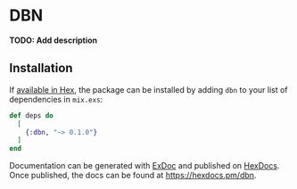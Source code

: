 # DBN

**TODO: Add description**

## Installation

If [available in Hex](https://hex.pm/docs/publish), the package can be installed
by adding `dbn` to your list of dependencies in `mix.exs`:

```elixir
def deps do
  [
    {:dbn, "~> 0.1.0"}
  ]
end
```

Documentation can be generated with [ExDoc](https://github.com/elixir-lang/ex_doc)
and published on [HexDocs](https://hexdocs.pm). Once published, the docs can
be found at <https://hexdocs.pm/dbn>.

